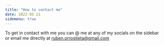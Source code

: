 ```yaml
---
title: "How to contact me"
date: 2022-05-21
sidemenu: true
---
```


To get in contact with me you can @ me at any of my socials on the sidebar or email me directly at <ruben.orrostieta@gmail.com>
